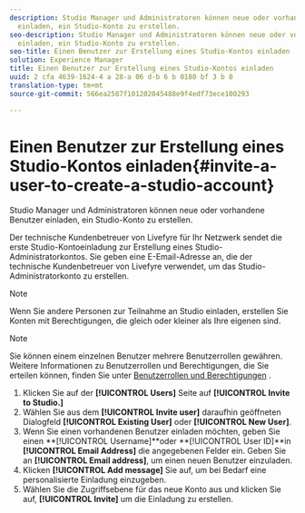 ```yaml
---
description: Studio Manager und Administratoren können neue oder vorhandene Benutzer
  einladen, ein Studio-Konto zu erstellen.
seo-description: Studio Manager und Administratoren können neue oder vorhandene Benutzer
  einladen, ein Studio-Konto zu erstellen.
seo-title: Einen Benutzer zur Erstellung eines Studio-Kontos einladen
solution: Experience Manager
title: Einen Benutzer zur Erstellung eines Studio-Kontos einladen
uuid: 2 cfa 4639-1624-4 a 28-a 06 d-b 6 b 0180 bf 3 b 0
translation-type: tm+mt
source-git-commit: 566ea2587f101202045488e9f4edf73ece100293

---
```



# Einen Benutzer zur Erstellung eines Studio-Kontos einladen{#invite-a-user-to-create-a-studio-account}

Studio Manager und Administratoren können neue oder vorhandene Benutzer einladen, ein Studio-Konto zu erstellen.

Der technische Kundenbetreuer von Livefyre für Ihr Netzwerk sendet die erste Studio-Kontoeinladung zur Erstellung eines Studio-Administratorkontos. Sie geben eine E-Email-Adresse an, die der technische Kundenbetreuer von Livefyre verwendet, um das Studio-Administratorkonto zu erstellen.

>[!NOTE]
>
>Wenn Sie andere Personen zur Teilnahme an Studio einladen, erstellen Sie Konten mit Berechtigungen, die gleich oder kleiner als Ihre eigenen sind.

>[!NOTE]
>
>Sie können einem einzelnen Benutzer mehrere Benutzerrollen gewähren. Weitere Informationen zu Benutzerrollen und Berechtigungen, die Sie erteilen können, finden Sie unter [Benutzerrollen und Berechtigungen](../c-users-creating-accounts-with-studio-access/c-user-types.md#c_user_types) .

1. Klicken Sie auf der **[!UICONTROL Users]** Seite auf **[!UICONTROL Invite to Studio.]**
1. Wählen Sie aus dem **[!UICONTROL Invite user]** daraufhin geöffneten Dialogfeld **[!UICONTROL Existing User]** oder **[!UICONTROL New User]**.
1. Wenn Sie einen vorhandenen Benutzer einladen möchten, geben Sie einen **[!UICONTROL Username]**oder **[!UICONTROL User ID]**in **[!UICONTROL Email Address]** die angegebenen Felder ein. Geben Sie an **[!UICONTROL Email address]**, um einen neuen Benutzer einzuladen.
1. Klicken **[!UICONTROL Add message]** Sie auf, um bei Bedarf eine personalisierte Einladung einzugeben.
1. Wählen Sie die Zugriffsebene für das neue Konto aus und klicken Sie auf, **[!UICONTROL Invite]** um die Einladung zu erstellen.
